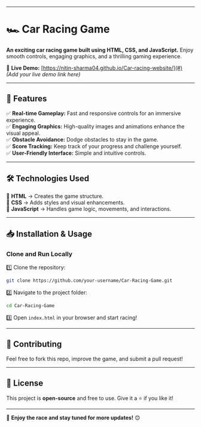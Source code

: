 ***

# 🏎️ Car Racing Game  

**An exciting car racing game built using HTML, CSS, and JavaScript.** Enjoy smooth controls, engaging graphics, and a thrilling gaming experience.  

🚀 **Live Demo:** [https://nitin-sharma04.github.io/Car-racing-website/](#) *(Add your live demo link here)*  

***

## 🎯 Features  
✅ **Real-time Gameplay:** Fast and responsive controls for an immersive experience.  
✅ **Engaging Graphics:** High-quality images and animations enhance the visual appeal.  
✅ **Obstacle Avoidance:** Dodge obstacles to stay in the game.  
✅ **Score Tracking:** Keep track of your progress and challenge yourself.  
✅ **User-Friendly Interface:** Simple and intuitive controls.  

---

## 🛠️ Technologies Used  
🔹 **HTML** → Creates the game structure.  
🔹 **CSS** → Adds styles and visual enhancements.  
🔹 **JavaScript** → Handles game logic, movements, and interactions.  

---

## 📥 Installation & Usage  
### Clone and Run Locally  
1️⃣ Clone the repository:  
   ```sh
   git clone https://github.com/your-username/Car-Racing-Game.git
   ```  
2️⃣ Navigate to the project folder:  
   ```sh
   cd Car-Racing-Game
   ```  
3️⃣ Open `index.html` in your browser and start racing!  

---

## 🌟 Contributing  
Feel free to fork this repo, improve the game, and submit a pull request!  

---

## 📜 License  
This project is **open-source** and free to use. Give it a ⭐ if you like it!  

---

🚀 **Enjoy the race and stay tuned for more updates!** 😊

